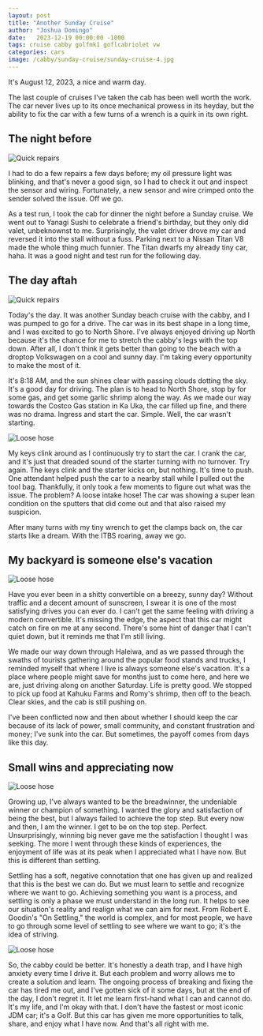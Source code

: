 ```yaml
---
layout: post
title: "Another Sunday Cruise"
author: "Joshua Domingo"
date:   2023-12-19 00:00:00 -1000
tags: cruise cabby golfmk1 goflcabriolet vw 
categories: cars
image: /cabby/sunday-cruise/sunday-cruise-4.jpg
---
```

It's August 12, 2023, a nice and warm day.

The last couple of cruises I've taken the cab has been well worth the work. The car never lives up to its once mechanical prowess in its heyday, but the ability to fix the car with a few turns of a wrench is a quirk in its own right.

## **The night before**
![Quick repairs](https://www.sudoyashi.com/assets/img/cabby/sunday-cruise/sunday-cruise-8.jpg)

I had to do a few repairs a few days before; my oil pressure light was blinking, and that's never a good sign, so I had to check it out and inspect the sensor and wiring. Fortunately, a new sensor and wire crimped onto the sender solved the issue. Off we go.

As a test run, I took the cab for dinner the night before a Sunday cruise. We went out to Yanagi Sushi to celebrate a friend's birthday, but they only did valet, unbeknownst to me. Surprisingly, the valet driver drove my car and reversed it into the stall without a fuss. Parking next to a Nissan Titan V8 made the whole thing much funnier. The Titan dwarfs my already tiny car, haha. It was a good night and test run for the following day.

## **The day aftah**

![Quick repairs](https://www.sudoyashi.com/assets/img/cabby/sunday-cruise/sunday-cruise-7.jpg)

Today's the day. It was another Sunday beach cruise with the cabby, and I was pumped to go for a drive. The car was in its best shape in a long time, and I was excited to go to North Shore. I've always enjoyed driving up North because it's the chance for me to stretch the cabby's legs with the top down. After all, I don't think it gets better than going to the beach with a droptop Volkswagen on a cool and sunny day. I'm taking every opportunity to make the most of it.

It's 8:18 AM, and the sun shines clear with passing clouds dotting the sky. It's a good day for driving. The plan is to head to North Shore, stop by for some gas, and get some garlic shrimp along the way. As we made our way towards the Costco Gas station in Ka Uka, the car filled up fine, and there was no drama. Ingress and start the car. Simple. Well, the car wasn't starting.

![Loose hose](https://www.sudoyashi.com/assets/img/cabby/sunday-cruise/sunday-cruise-1.jpg)

My keys clink around as I continuously try to start the car. I crank the car, and it's just that dreaded sound of the starter turning with no turnover. Try again. The keys clink and the starter kicks on, but nothing. It's time to push. One attendant helped push the car to a nearby stall while I pulled out the tool bag. Thankfully, it only took a few moments to figure out what was the issue. The problem? A loose intake hose! The car was showing a super lean condition on the sputters that did come out and that also raised my suspicion.

After many turns with my tiny wrench to get the clamps back on, the car starts like a dream. With the ITBS roaring, away we go.

## **My backyard is someone else's vacation**

![Loose hose](https://www.sudoyashi.com/assets/img/cabby/sunday-cruise/sunday-cruise-4.jpg)

Have you ever been in a shitty convertible on a breezy, sunny day? Without traffic and a decent amount of sunscreen, I swear it is one of the most satisfying drives you can ever do. I can't get the same feeling with driving a modern convertible. It's missing the edge, the aspect that this car might catch on fire on me at any second. There's some hint of danger that I can't quiet down, but it reminds me that I'm still living.

We made our way down through Haleiwa, and as we passed through the swaths of tourists gathering around the popular food stands and trucks, I reminded myself that where I live is always someone else's vacation. It's a place where people might save for months just to come here, and here we are, just driving along on another Saturday. Life is pretty good. We stopped to pick up food at Kahuku Farms and Romy's shrimp, then off to the beach. Clear skies, and the cab is still pushing on.

I've been conflicted now and then about whether I should keep the car because of its lack of power, small community, and constant frustration and money; I've sunk into the car. But sometimes, the payoff comes from days like this day.

## **Small wins and appreciating now**

![Loose hose](https://www.sudoyashi.com/assets/img/cabby/sunday-cruise/sunday-cruise-5.jpg)

Growing up, I've always wanted to be the breadwinner, the undeniable winner or champion of something. I wanted the glory and satisfaction of being the best, but I always failed to achieve the top step. But every now and then, I am the winner. I get to be on the top step. Perfect. Unsurprisingly, winning big never gave me the satisfaction I thought I was seeking. The more I went through these kinds of experiences, the enjoyment of life was at its peak when I appreciated what I have now. But this is different than settling.

Settling has a soft, negative connotation that one has given up and realized that this is the best we can do. But we must learn to settle and recognize where we want to go. Achieving something you want is a process, and settling is only a phase we must understand in the long run. It helps to see our situation's reality and realign what we can aim for next. From Robert E. Goodin's "On Settling," the world is complex, and for most people, we have to go through some level of settling to see where we want to go; it's the idea of striving.

![Loose hose](https://www.sudoyashi.com/assets/img/cabby/sunday-cruise/sunday-cruise-6.jpg)

So, the cabby could be better. It's honestly a death trap, and I have high anxiety every time I drive it. But each problem and worry allows me to create a solution and learn. The ongoing process of breaking and fixing the car has tired me out, and I've gotten sick of it some days, but at the end of the day, I don't regret it. It let me learn first-hand what I can and cannot do. It's my life, and I'm okay with that. I don't have the fastest or most iconic JDM car; it's a Golf. But this car has given me more opportunities to talk, share, and enjoy what I have now. And that's all right with me.